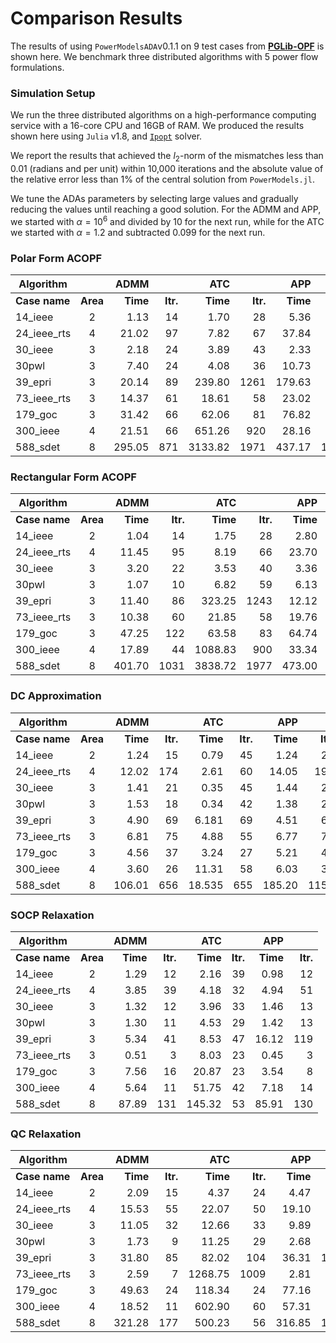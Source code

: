 # Comparison Results

The results of using `PowerModelsADA`v0.1.1 on 9 test cases from **[PGLib-OPF](https://github.com/power-grid-lib/pglib-opf)** is shown here. We benchmark three distributed algorithms with 5 power flow formulations.

### Simulation Setup

We run the three distributed algorithms on a high-performance computing service with a 16-core CPU and 16GB of RAM. We produced the results shown here using `Julia` v1.8, and [`Ipopt`](https://github.com/jump-dev/Ipopt.jl) solver.

We report the results that achieved the $l_2$-norm of the mismatches less than 0.01 (radians and per unit) within 10,000 iterations and the absolute value of the relative error less than 1% of the central solution from `PowerModels.jl`.

We tune the ADAs parameters by selecting large values and gradually reducing the values until reaching a good solution. For the ADMM and APP, we started with $\alpha = 10^6$ and divided by 10 for the next run, while for the ATC we started with $\alpha =1.2$ and subtracted 0.099 for the next run.

### Polar Form ACOPF

| **Algorithm** |      	| **ADMM**  |      	| **ATC**   |      	| **APP**   |      	|
|-------------	|:-----:|---------:	|------:|--------:	|------:|---------:	|------:|
| **Case name** |**Area**| **Time** |**Itr.**| **Time** |**Itr.**| **Time** |**Itr.**|
| 14_ieee     	| 2    	| 1.13    	| 14   	| 1.70   	| 28   	| 5.36    	| 31   	|
| 24\_ieee_rts 	| 4    	| 21.02    	| 97  	| 7.82   	| 67   	| 37.84   	| 207  	|
| 30_ieee     	| 3    	| 2.18    	| 24   	| 3.89   	| 43   	| 2.33    	| 25   	|
| 30pwl       	| 3    	| 7.40    	| 24   	| 4.08   	| 36   	| 10.73    	| 49   	|
| 39_epri     	| 3    	| 20.14    	| 89   	| 239.80 	| 1261  | 179.63   	| 873  	|
| 73\_ieee_rts 	| 3    	| 14.37   	| 61   	| 18.61  	| 58   	| 23.02   	| 83   	|
| 179_goc     	| 3    	| 31.42   	| 66   	| 62.06 	| 81  	| 76.82   	| 166  	|
| 300_ieee    	| 4    	| 21.51   	| 66   	| 651.26  	| 920  	| 28.16   	| 77   	|
| 588_sdet    	| 8    	| 295.05 	| 871 	| 3133.82 	| 1971 	| 437.17 	| 1283 	|

### Rectangular Form ACOPF

| **Algorithm** |      	| **ADMM**  |      	| **ATC**   |      	| **APP**   |      	|
|-------------	|:-----:|---------:	|------:|--------:	|------:|---------:	|------:|
| **Case name** |**Area**| **Time** |**Itr.**| **Time** |**Itr.**| **Time** |**Itr.**|
| 14_ieee     	| 2     | 1.04    	| 14   	| 1.75  	| 28   	| 2.80    	| 33   	|
| 24\_ieee_rts 	| 4     | 11.45   	| 95  	| 8.19  	| 66   	| 23.70   	| 206  	|
| 30_ieee     	| 3     | 3.20    	| 22   	| 3.53  	| 40   	| 3.36    	| 24   	|
| 30pwl       	| 3     | 1.07    	| 10   	| 6.82  	| 59   	| 6.13    	| 48   	|
| 39_epri     	| 3     | 11.40   	| 86  	| 323.25   	| 1243  | 12.12   	| 95   	|
| 73\_ieee_rts 	| 3     | 10.38   	| 60  	| 21.85 	| 58   	| 19.76   	| 116  	|
| 179_goc     	| 3     | 47.25   	| 122  	| 63.58 	| 83   	| 64.74   	| 170  	|
| 300_ieee    	| 4     | 17.89   	| 44   	| 1088.83 	| 900  	| 33.34   	| 94   	|
| 588_sdet    	| 8     | 401.70 	| 1031 	| 3838.72  	| 1977 	| 473.00 	| 1181 	|

### DC Approximation

| **Algorithm** |      	| **ADMM**  |      	| **ATC**   |      	| **APP**   |      	|
|-------------	|:-----:|---------:	|------:|--------:	|------:|---------:	|------:|
| **Case name** |**Area**| **Time** |**Itr.**| **Time** |**Itr.**| **Time** |**Itr.**|
| 14_ieee     	| 2     |   1.24 	|   15 	|   0.79 	|   45 	|  1.24 	|   21 	|
| 24\_ieee_rts 	| 4     |   12.02 	|  174 	|   2.61 	|   60 	|  14.05 	|  199 	|
| 30_ieee     	| 3     |   1.41 	|   21 	|   0.35 	|   45 	|  1.44 	|   20 	|
| 30pwl       	| 3     |   1.53 	|   18 	|   0.34 	|   42 	|  1.38 	|   20 	|
| 39_epri     	| 3     |   4.90 	|   69 	|  6.181 	|   69 	|  4.51 	|   64 	|
| 73\_ieee_rts 	| 3     |   6.81 	|   75 	|   4.88 	|   55 	|  6.77 	|   79 	|
| 179_goc     	| 3     |   4.56 	|   37 	|   3.24 	|   27 	|  5.21 	|   44 	|
| 300_ieee    	| 4     |   3.60 	|   26 	|   11.31 	|   58 	|  6.03 	|   36 	|
| 588_sdet    	| 8     | 106.01 	| 656 	| 18.535 	|  655 	| 185.20 	| 1156 	|

### SOCP Relaxation

| **Algorithm** |      	| **ADMM**  |      	| **ATC**   |      	| **APP**   |      	|
|-------------	|:-----:|---------:	|------:|--------:	|------:|---------:	|------:|
| **Case name** |**Area**| **Time** |**Itr.**| **Time** |**Itr.**| **Time** |**Itr.**|
| 14_ieee     	| 2      | 1.29    	| 12   	| 2.16  	| 39   	| 0.98    	| 12   	|
| 24\_ieee_rts 	| 4      | 3.85    	| 39   	| 4.18  	| 32   	| 4.94    	| 51   	|
| 30_ieee     	| 3      | 1.32    	| 12   	| 3.96  	| 33   	| 1.46    	| 13   	|
| 30pwl       	| 3      | 1.30    	| 11   	| 4.53  	| 29   	| 1.42    	| 13   	|
| 39_epri     	| 3      | 5.34    	| 41  	| 8.53  	| 47   	| 16.12    	| 119  	|
| 73\_ieee_rts 	| 3      | 0.51    	| 3    	| 8.03  	| 23   	| 0.45    	| 3    	|
| 179_goc     	| 3      | 7.56    	| 16   	| 20.87  	| 23   	| 3.54    	| 8   	|
| 300_ieee    	| 4      | 5.64   	| 11   	| 51.75 	| 42   	| 7.18    	| 14   	|
| 588_sdet    	| 8      | 87.89 	| 131 	| 145.32 	| 53   	| 85.91 	| 130 	|

### QC Relaxation

| **Algorithm** |      	| **ADMM**  |      	| **ATC**   |      	| **APP**   |      	|
|-------------	|:-----:|---------:	|------:|--------:	|------:|---------:	|------:|
| **Case name** |**Area**| **Time** |**Itr.**| **Time** |**Itr.**| **Time** |**Itr.**|
| 14_ieee     	| 2     | 2.09   	| 15   	| 4.37   	| 24   	| 4.47   	| 15   	|
| 24\_ieee_rts 	| 4     | 15.53   	| 55   	| 22.07   	| 50   	| 19.10   	| 66   	|
| 30_ieee     	| 3     | 11.05   	| 32   	| 12.66   	| 33   	| 9.89   	| 30   	|
| 30pwl       	| 3     | 1.73   	| 9   	| 11.25   	| 29   	| 2.68   	| 14   	|
| 39_epri     	| 3     | 31.80  	| 85  	| 82.02    	| 104 	| 36.31  	| 101  	|
| 73\_ieee_rts 	| 3     | 2.59   	| 7    	| 1268.75  	| 1009 	| 2.81   	| 7    	|
| 179_goc     	| 3     | 49.63  	| 24   	| 118.34  	| 24   	| 77.16  	| 39   	|
| 300_ieee    	| 4     | 18.52  	| 11   	| 602.90   	| 60 	| 57.31  	| 27   	|
| 588_sdet    	| 8     | 321.28 	| 177  	| 500.23 	| 56  	| 316.85 	| 177  	|
